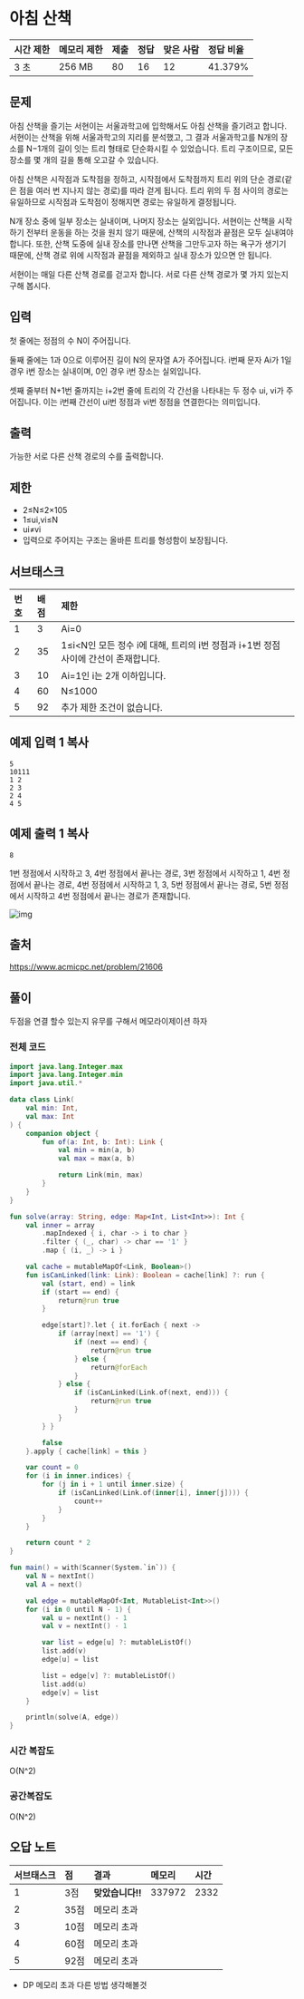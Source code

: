 # 아침 산책

| 시간 제한 | 메모리 제한 | 제출 | 정답 | 맞은 사람 | 정답 비율 |
| :-------- | :---------- | :--- | :--- | :-------- | :-------- |
| 3 초      | 256 MB      | 80   | 16   | 12        | 41.379%   |

## 문제

아침 산책을 즐기는 서현이는 서울과학고에 입학해서도 아침 산책을 즐기려고 합니다. 서현이는 산책을 위해 서울과학고의 지리를 분석했고, 그 결과 서울과학고를 N개의 장소를 N−1개의 길이 잇는 트리 형태로 단순화시킬 수 있었습니다. 트리 구조이므로, 모든 장소를 몇 개의 길을 통해 오고갈 수 있습니다.

아침 산책은 시작점과 도착점을 정하고, 시작점에서 도착점까지 트리 위의 단순 경로(같은 점을 여러 번 지나지 않는 경로)를 따라 걷게 됩니다. 트리 위의 두 점 사이의 경로는 유일하므로 시작점과 도착점이 정해지면 경로는 유일하게 결정됩니다.

N개 장소 중에 일부 장소는 실내이며, 나머지 장소는 실외입니다. 서현이는 산책을 시작하기 전부터 운동을 하는 것을 원치 않기 때문에, 산책의 시작점과 끝점은 모두 실내여야 합니다. 또한, 산책 도중에 실내 장소를 만나면 산책을 그만두고자 하는 욕구가 생기기 때문에, 산책 경로 위에 시작점과 끝점을 제외하고 실내 장소가 있으면 안 됩니다.

서현이는 매일 다른 산책 경로를 걷고자 합니다. 서로 다른 산책 경로가 몇 가지 있는지 구해 봅시다.

## 입력

첫 줄에는 정점의 수 N이 주어집니다.

둘째 줄에는 1과 0으로 이루어진 길이 N의 문자열 A가 주어집니다. i번째 문자 Ai가 1일 경우 i번 장소는 실내이며, 0인 경우 i번 장소는 실외입니다.

셋째 줄부터 N+1번 줄까지는 i+2번 줄에 트리의 각 간선을 나타내는 두 정수 ui, vi가 주어집니다. 이는 i번째 간선이 ui번 정점과 vi번 정점을 연결한다는 의미입니다.

## 출력

가능한 서로 다른 산책 경로의 수를 출력합니다.

## 제한

- 2≤N≤2×105
- 1≤ui,vi≤N
- ui≠vi
- 입력으로 주어지는 구조는 올바른 트리를 형성함이 보장됩니다.

## 서브태스크

| 번호 | 배점 | 제한                                                         |
| :--- | :--- | :----------------------------------------------------------- |
| 1    | 3    | Ai=0                                                         |
| 2    | 35   | 1≤i<N인 모든 정수 i에 대해, 트리의 i번 정점과 i+1번 정점 사이에 간선이 존재합니다. |
| 3    | 10   | Ai=1인 i는 2개 이하입니다.                                   |
| 4    | 60   | N≤1000                                                       |
| 5    | 92   | 추가 제한 조건이 없습니다.                                   |

## 예제 입력 1 복사

```
5
10111
1 2
2 3
2 4
4 5
```

## 예제 출력 1 복사

```
8
```

1번 정점에서 시작하고 3, 4번 정점에서 끝나는 경로, 3번 정점에서 시작하고 1, 4번 정점에서 끝나는 경로, 4번 정점에서 시작하고 1, 3, 5번 정점에서 끝나는 경로, 5번 정점에서 시작하고 4번 정점에서 끝나는 경로가 존재합니다.

![img](https://upload.acmicpc.net/a3c02d0d-5d99-41ed-88bc-8dfdc2349651/-/preview/)

## 출처

https://www.acmicpc.net/problem/21606



## 풀이

두점을 연결 할수 있는지 유무를 구해서 메모라이제이션 하자



### 전체 코드

```kotlin
import java.lang.Integer.max
import java.lang.Integer.min
import java.util.*

data class Link(
    val min: Int,
    val max: Int
) {
    companion object {
        fun of(a: Int, b: Int): Link {
            val min = min(a, b)
            val max = max(a, b)

            return Link(min, max)
        }
    }
}

fun solve(array: String, edge: Map<Int, List<Int>>): Int {
    val inner = array
        .mapIndexed { i, char -> i to char }
        .filter { (_, char) -> char == '1' }
        .map { (i, _) -> i }

    val cache = mutableMapOf<Link, Boolean>()
    fun isCanLinked(link: Link): Boolean = cache[link] ?: run {
        val (start, end) = link
        if (start == end) {
            return@run true
        }

        edge[start]?.let { it.forEach { next ->
            if (array[next] == '1') {
                if (next == end) {
                    return@run true
                } else {
                    return@forEach
                }
            } else {
                if (isCanLinked(Link.of(next, end))) {
                    return@run true
                }
            }
        } }

        false
    }.apply { cache[link] = this }

    var count = 0
    for (i in inner.indices) {
        for (j in i + 1 until inner.size) {
            if (isCanLinked(Link.of(inner[i], inner[j]))) {
                count++
            }
        }
    }

    return count * 2
}

fun main() = with(Scanner(System.`in`)) {
    val N = nextInt()
    val A = next()

    val edge = mutableMapOf<Int, MutableList<Int>>()
    for (i in 0 until N - 1) {
        val u = nextInt() - 1
        val v = nextInt() - 1

        var list = edge[u] ?: mutableListOf()
        list.add(v)
        edge[u] = list

        list = edge[v] ?: mutableListOf()
        list.add(u)
        edge[v] = list
    }

    println(solve(A, edge))
}
```



### 시간 복잡도

O(N^2)

### 공간복잡도

O(N^2)



## 오답 노트

| 서브태스크 | 점   | 결과             | 메모리 | 시간 |
| :--------- | :--- | :--------------- | :----- | :--- |
| 1          | 3점  | **맞았습니다!!** | 337972 | 2332 |
| 2          | 35점 | 메모리 초과      |        |      |
| 3          | 10점 | 메모리 초과      |        |      |
| 4          | 60점 | 메모리 초과      |        |      |
| 5          | 92점 | 메모리 초과      |        |      |

- DP 메모리 초과 다른 방법 생각해볼것